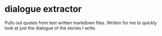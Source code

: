 # dialogue extractor

Pulls out quotes from text written markdown files. Written for me to quickly look at just the dialogue of the stories I write.